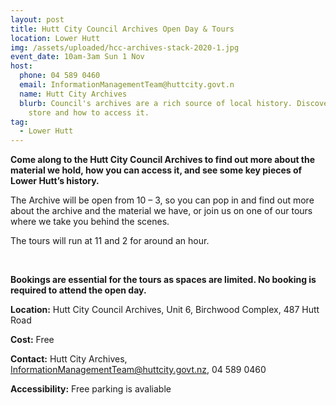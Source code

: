 ```yaml
---
layout: post
title: Hutt City Council Archives Open Day & Tours
location: Lower Hutt
img: /assets/uploaded/hcc-archives-stack-2020-1.jpg
event_date: 10am-3am Sun 1 Nov
host:
  phone: 04 589 0460
  email: InformationManagementTeam@huttcity.govt.n
  name: Hutt City Archives
  blurb: Council's archives are a rich source of local history. Discover what we
    store and how to access it.
tag:
  - Lower Hutt
---
```

**Come along to the Hutt City Council Archives to find out more about the material we hold, how you can access it, and see some key pieces of Lower Hutt’s history.** 

The Archive will be open from 10 – 3, so you can pop in and find out more about the archive and the material we have, or join us on one of our tours where we take you behind the scenes. 

The tours will run at 11 and 2 for around an hour.

<br>

**Bookings are essential for the tours as spaces are limited. No booking is required to attend the open day.** 

**Location:** Hutt City Council Archives, Unit 6, Birchwood Complex, 487 Hutt Road

**Cost:** Free

**Contact:** Hutt City Archives, InformationManagementTeam@huttcity.govt.nz, 04 589 0460

**Accessibility:** Free parking is avaliable